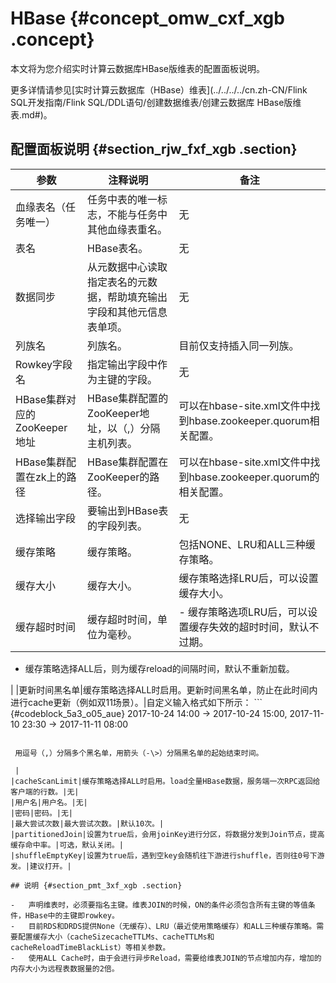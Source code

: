 # HBase {#concept_omw_cxf_xgb .concept}

本文将为您介绍实时计算云数据库HBase版维表的配置面板说明。

更多详情请参见[实时计算云数据库（HBase）维表](../../../../cn.zh-CN/Flink SQL开发指南/Flink SQL/DDL语句/创建数据维表/创建云数据库 HBase版维表.md#)。

## 配置面板说明 {#section_rjw_fxf_xgb .section}

|参数|注释说明|备注|
|--|----|--|
|血缘表名（任务唯一）|任务中表的唯一标志，不能与任务中其他血缘表重名。|无|
|表名|HBase表名。|无|
|数据同步|从元数据中心读取指定表名的元数据，帮助填充输出字段和其他元信息表单项。|无|
|列族名|列族名。|目前仅支持插入同一列族。|
|Rowkey字段名|指定输出字段中作为主键的字段。|无|
|HBase集群对应的ZooKeeper地址|HBase集群配置的ZooKeeper地址，以（,）分隔主机列表。|可以在hbase-site.xml文件中找到hbase.zookeeper.quorum相关配置。|
|HBase集群配置在zk上的路径|HBase集群配置在ZooKeeper的路径。|可以在hbase-site.xml文件中找到hbase.zookeeper.quorum的相关配置。|
|选择输出字段|要输出到HBase表的字段列表。|无|
|缓存策略|缓存策略。|包括NONE、LRU和ALL三种缓存策略。|
|缓存大小|缓存大小。|缓存策略选择LRU后，可以设置缓存大小。|
|缓存超时时间|缓存超时时间，单位为毫秒。| -   缓存策略选项LRU后，可以设置缓存失效的超时时间，默认不过期。
-   缓存策略选择ALL后，则为缓存reload的间隔时间，默认不重新加载。

 |
|更新时间黑名单|缓存策略选择ALL时启用。更新时间黑名单，防止在此时间内进行cache更新（例如双11场景）。|自定义输入格式如下所示： ``` {#codeblock_5a3_o05_aue}
2017-10-24 14:00 -> 2017-10-24 15:00, 2017-11-10 23:30 -> 2017-11-11 08:00
```

 用逗号（,）分隔多个黑名单，用箭头（-\>）分隔黑名单的起始结束时间。

 |
|cacheScanLimit|缓存策略选择ALL时启用。load全量HBase数据，服务端一次RPC返回给客户端的行数。|无|
|用户名|用户名。|无|
|密码|密码。|无|
|最大尝试次数|最大尝试次数。|默认10次。|
|partitionedJoin|设置为true后，会用joinKey进行分区，将数据分发到Join节点，提高缓存命中率。|可选，默认关闭。|
|shuffleEmptyKey|设置为true后，遇到空key会随机往下游进行shuffle，否则往0号下游发。|建议打开。|

## 说明 {#section_pmt_3xf_xgb .section}

-   声明维表时，必须要指名主键。维表JOIN的时候，ON的条件必须包含所有主键的等值条件，HBase中的主键即rowkey。
-   目前RDS和DRDS提供None（无缓存）、LRU（最近使用策略缓存）和ALL三种缓存策略。需要配置缓存大小（cacheSizecacheTTLMs、cacheTTLMs和cacheReloadTimeBlackList）等相关参数。
-   使用ALL Cache时，由于会进行异步Reload，需要给维表JOIN的节点增加内存，增加的内存大小为远程表数据量的2倍。

